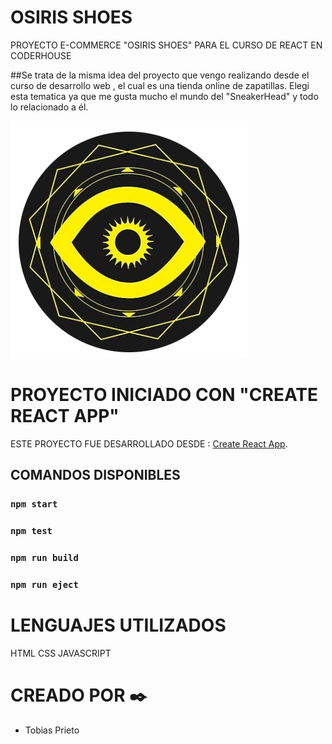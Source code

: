 # OSIRIS SHOES
PROYECTO E-COMMERCE "OSIRIS SHOES" PARA EL CURSO DE REACT EN CODERHOUSE

##Se trata de la misma idea del proyecto que vengo realizando desde el curso de desarrollo web , el cual es una tienda online de zapatillas.
Elegi esta tematica ya que me gusta mucho el mundo del "SneakerHead" y todo lo relacionado a él.


![](https://github.com/TobiasPrieto/Osiris-Shoes/blob/master/images/pngosirisrecortadoredondo.png?raw=true)

# PROYECTO INICIADO CON "CREATE REACT APP"

ESTE PROYECTO FUE DESARROLLADO DESDE : [Create React App](https://github.com/facebook/create-react-app).

## COMANDOS DISPONIBLES



### `npm start`

### `npm test`

### `npm run build`



### `npm run eject`



# LENGUAJES UTILIZADOS 
HTML
CSS 
JAVASCRIPT


# CREADO POR ✒️
 * Tobias Prieto
